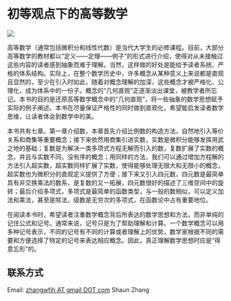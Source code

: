 # 初等观点下的高等数学

![](https://camo.githubusercontent.com/6887feb0136db5156c4f4146e3dd2681d06d9c75/68747470733a2f2f692e6372656174697665636f6d6d6f6e732e6f72672f6c2f62792d6e632d73612f342e302f38387833312e706e67)

高等数学（通常包括微积分和线性代数）是当代大学生的必修课程。目前，大部分高等数学的教材都以“定义——定理——例子”的形式进行介绍，使得对从未接触过这些内容的读者感到抽象而难于理解。当然，这样做的好处是能给予读者系统、严格的体系结构。实际上，在整个数学历史中，许多概念从某种意义上来说都是直观且显然的，至少在引入时如此，随着对概念理解的加深，这些概念才被严格化、公理化，成为体系中的一份子。概念的“几何直观”正逐渐淡出课堂，被教学者所忘记。本书的目的是还原高等数学概念中的“几何直观”，将一些抽象的数学思想赋予实际的例子阐述。本书在尽量保证严格性的同时做到直观化，希望能启发读者数学思维，让读者体会到数学中的美。

本书共有七章。第一章介绍数，本章首先介绍比例数的构造方法，自然地引入等价关系和商集等重要概念；接下来依然用商集引进实数，实数是微积分能够发挥用武之地的基础；复数是为解决一类多项式方程无解而引入的数，复数扩展了实数的概念，并且与实数不同，没有序的概念；用同样的方法，我们可以通过增加方程解的方法引入超实数，超实数同样扩展了实数，使得能够处理无限大和无限小的概念，超实数也为微积分的直观定义提供了方便；接下来又引入四元数，四元数是最简单具有非交换乘法的数系，是复数的又一拓展，四元数很好的描述了三维空间中的旋转；最后介绍多项式，多项式是最简单的函数类型，与一般的数相似，可以定义加法和乘法，甚至是除法，级数是无穷次的多项式，在函数论中占有重要地位。



在阅读本书时，希望读者注重数学概念背后所表达的数学思想和方法，而非单纯的记住公式和记号。通常来说，记号只是为了帮助理解和计算。一个数学概念可以用多种记号表示，不同的记号有不同的计算或者理解上的优势，数学家根据不同的需要和方便选择了特定的记号来表达相应概念。因此，真正理解数学思想时应是“得意忘形”的。

## 联系方式

Email: [zhangwfjh AT gmail DOT com](mailto:zhangwfjh@gmail.com)  Shaun Zhang

